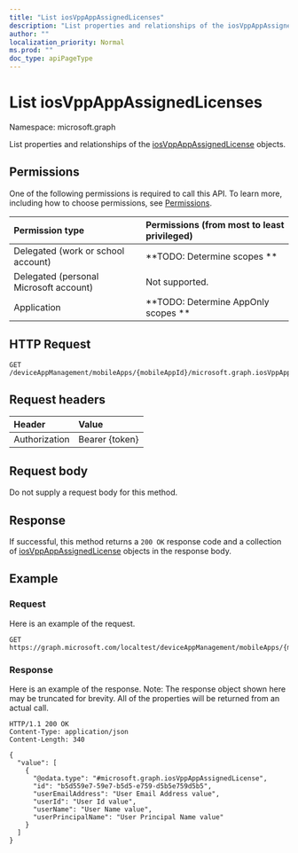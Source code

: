 ```yaml
---
title: "List iosVppAppAssignedLicenses"
description: "List properties and relationships of the iosVppAppAssignedLicense objects."
author: ""
localization_priority: Normal
ms.prod: ""
doc_type: apiPageType
---
```


# List iosVppAppAssignedLicenses

Namespace: microsoft.graph

List properties and relationships of the [iosVppAppAssignedLicense](../resources/iosvppappassignedlicense.md) objects.

## Permissions
One of the following permissions is required to call this API. To learn more, including how to choose permissions, see [Permissions](/concepts/permissions-reference.md).

|Permission type|Permissions (from most to least privileged)|
|:---|:---|
|Delegated (work or school account)|**TODO: Determine scopes **|
|Delegated (personal Microsoft account)|Not supported.|
|Application|**TODO: Determine AppOnly scopes **|

## HTTP Request
<!-- {
  "blockType": "ignored"
}
-->
``` http
GET /deviceAppManagement/mobileApps/{mobileAppId}/microsoft.graph.iosVppApp/assignedLicenses
```

## Request headers
|Header|Value|
|:---|:---|
|Authorization|Bearer {token}|

## Request body
Do not supply a request body for this method.

## Response
If successful, this method returns a `200 OK` response code and a collection of [iosVppAppAssignedLicense](../resources/iosvppappassignedlicense.md) objects in the response body.

## Example

### Request
Here is an example of the request.
<!-- {
  "blockType": "request",
  "name": "get_iosvppappassignedlicense"
}
-->
``` http
GET https://graph.microsoft.com/localtest/deviceAppManagement/mobileApps/{mobileAppId}/microsoft.graph.iosVppApp/assignedLicenses
```

### Response
Here is an example of the response. Note: The response object shown here may be truncated for brevity. All of the properties will be returned from an actual call.
<!-- {
  "blockType": "response",
  "truncated": true,
  "@odata.type": "collection(microsoft.graph.iosvppappassignedlicense)"
}
-->
``` http
HTTP/1.1 200 OK
Content-Type: application/json
Content-Length: 340

{
  "value": [
    {
      "@odata.type": "#microsoft.graph.iosVppAppAssignedLicense",
      "id": "b5d559e7-59e7-b5d5-e759-d5b5e759d5b5",
      "userEmailAddress": "User Email Address value",
      "userId": "User Id value",
      "userName": "User Name value",
      "userPrincipalName": "User Principal Name value"
    }
  ]
}
```

